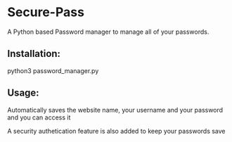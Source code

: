 # Secure-Pass
<p>A Python based Password manager to manage all of your passwords.<p/>

<h2>Installation:</h2>

python3 password_manager.py

<h2>Usage:</h2>

<p>Automatically saves the website name, your username and your password and you can access it<p/>

<p>A security authetication feature is also added to keep your passwords save<p/>



